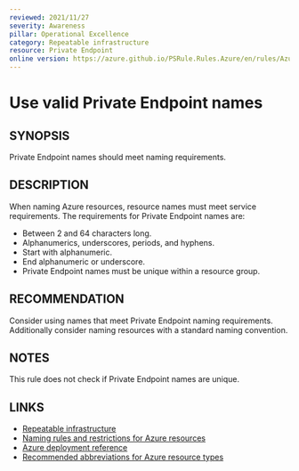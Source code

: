 ```yaml
---
reviewed: 2021/11/27
severity: Awareness
pillar: Operational Excellence
category: Repeatable infrastructure
resource: Private Endpoint
online version: https://azure.github.io/PSRule.Rules.Azure/en/rules/Azure.PrivateEndpoint.Name/
---
```


# Use valid Private Endpoint names

## SYNOPSIS

Private Endpoint names should meet naming requirements.

## DESCRIPTION

When naming Azure resources, resource names must meet service requirements.
The requirements for Private Endpoint names are:

- Between 2 and 64 characters long.
- Alphanumerics, underscores, periods, and hyphens.
- Start with alphanumeric.
- End alphanumeric or underscore.
- Private Endpoint names must be unique within a resource group.

## RECOMMENDATION

Consider using names that meet Private Endpoint naming requirements.
Additionally consider naming resources with a standard naming convention.

## NOTES

This rule does not check if Private Endpoint names are unique.

## LINKS

- [Repeatable infrastructure](https://learn.microsoft.com/azure/architecture/framework/devops/automation-infrastructure)
- [Naming rules and restrictions for Azure resources](https://docs.microsoft.com/azure/azure-resource-manager/management/resource-name-rules)
- [Azure deployment reference](https://docs.microsoft.com/azure/templates/microsoft.network/privateendpoints)
- [Recommended abbreviations for Azure resource types](https://docs.microsoft.com/azure/cloud-adoption-framework/ready/azure-best-practices/resource-abbreviations)
